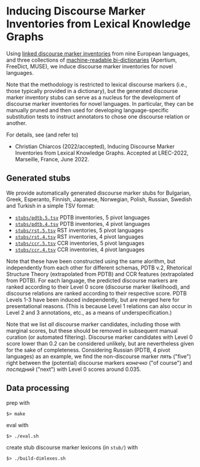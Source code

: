 # Inducing Discourse Marker Inventories from Lexical Knowledge Graphs

Using [linked discourse marker inventories](../discourse-markers/linked) from nine European languages, and three collections of [machine-readable bi-dictionaries](https://github.com/acoli-repo/acoli-dicts) (Apertium, FreeDict, MUSE), we induce discourse marker inventories for novel languages.

Note that the methodology is restricted to lexical discourse markers (i.e., those typically provided in a dictionary), but the generated discourse marker inventory stubs can serve as a nucleus for the development of discourse marker inventories for novel languages. In particular, they can be manually pruned and then used for developing language-specific substitution tests to instruct annotators to chose one discourse relation or another.

For details, see (and refer to)

- Christian Chiarcos (2022/accepted), Inducing Discourse Marker Inventories from Lexical Knowledge Graphs. Accepted at LREC-2022, Marseille, France, June 2022.

## Generated stubs

We provide automatically generated discourse marker stubs for Bulgarian, Greek, Esperanto, Finnish, Japanese, Norwegian, Polish, Russian, Swedish and Turkish in a simple TSV format:

- [`stubs/pdtb.5.tsv`](stubs/pdtb.5.tsv) PDTB inventories, 5 pivot languages
- [`stubs/pdtb.4.tsv`](stubs/pdtb.4.tsv) PDTB inventories, 4 pivot languages
- [`stubs/rst.5.tsv`](stubs/rst.5.tsv) RST inventories, 5 pivot languages
- [`stubs/rst.4.tsv`](stubs/rst.4.tsv) RST inventories, 4 pivot languages
- [`stubs/ccr.5.tsv`](stubs/ccr.5.tsv) CCR inventories, 5 pivot languages
- [`stubs/ccr.4.tsv`](stubs/ccr.4.tsv) CCR inventories, 4 pivot languages

Note that these have been constructed using the same alorithm, but independently from each other for different schemas, PDTB v.2, Rhetorical Structure Theory (extrapolated from PDTB) and CCR features (extrapolated from PDTB). For each language, the predicted discourse markers are ranked according to their Level 0 score (discourse marker likelihood), and discourse relations are ranked according to their respective score. PDTB Levels 1-3 have been induced independently, but are merged here for presentational reasons. (This is because Level 1 relations can also occur in Level 2 and 3 annotations, etc., as a means of underspecification.)

Note that we list *all* discourse marker candidates, including those with marginal scores, but these should be removed in subsequent manual curation (or automated filtering). Discourse marker candidates with Level 0 score lower than 0.2 can be considered unlikely, but are nevertheless given for the sake of completeness. Considering Russian (PDTB, 4 pivot languages) as an example, we find the non-discourse marker *пять* ("five") right between the (potential) discourse markers *конечно* ("of course") and *последний* ("next") with Level 0 scores around 0.035. 

## Data processing

prep with

    $> make

eval with

    $> ./eval.sh

create stub discourse marker lexicons (in `stub/`) with

    $> ./build-dimlexes.sh

